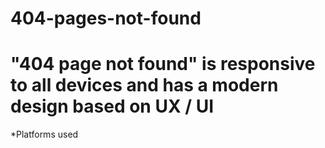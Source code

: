 # 404-pages-not-found
# "404 page not found" is responsive to all devices and has a modern design based on UX / UI

  *Platforms used
